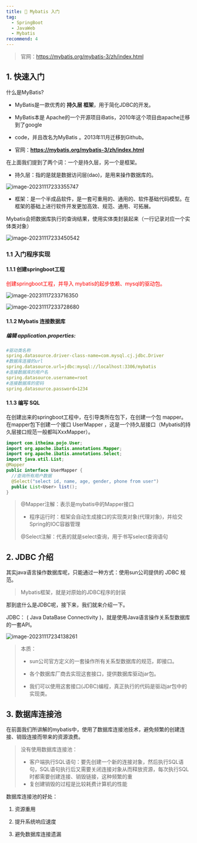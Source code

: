 ```yaml
---
title: 😤 Mybatis 入门
tag:
  - SpringBoot
  - JavaWeb
  - Mybatis
recommend: 4
---
```


> 官网：https://mybatis.org/mybatis-3/zh/index.html

## 1. 快速入门

什么是MyBatis?

- MyBatis是一款优秀的 **持久层 框架**，用于简化JDBC的开发。

- MyBatis本是 Apache的一个开源项目iBatis，2010年这个项目由apache迁移到了google

- code，并且改名为MyBatis 。2013年11月迁移到Github。

- 官网：**https://mybatis.org/mybatis-3/zh/index.html**

在上面我们提到了两个词：一个是持久层，另一个是框架。

- 持久层：指的是就是数据访问层(dao)，是用来操作数据库的。

![image-20231117233355747](https://img.picgo.net/2023/11/17/image-20231117233355747c98bc60a0ad08f4f.png)

- 框架：是一个半成品软件，是一套可重用的、通用的、软件基础代码模型。在框架的基础上进行软件开发更加高效、规范、通用、可拓展。



 Mybatis会把数据库执行的查询结果，使用实体类封装起来（一行记录对应一个实体类对象）

![image-20231117233450542](https://img.picgo.net/2023/11/17/image-20231117233450542e169c6bcabc07033.png)

### 1.1 **入门程序实现**

#### 1.1.1 **创建**springboot工程

<span style="color:red">创建springboot工程，并导入 mybatis的起步依赖、mysql的驱动包。</span>

![image-20231117233716350](https://img.picgo.net/2023/11/17/image-20231117233716350715a2c37e662ea82.png)

![image-20231117233728680](https://img.picgo.net/2023/11/17/image-2023111723372868095afd3ccc0cc316d.png)

#### 1.1.2 Mybatis 连接数据库

##### 编辑 application.properties:

```yml
#驱动类名称
spring.datasource.driver-class-name=com.mysql.cj.jdbc.Driver
#数据库连接的url
spring.datasource.url=jdbc:mysql://localhost:3306/mybatis
#连接数据库的用户名
spring.datasource.username=root
#连接数据库的密码
spring.datasource.password=1234
```

#### 1.1.3 编写 SQL

在创建出来的springboot工程中，在引导类所在包下，在创建一个包 mapper。在mapper包下创建一个接口 UserMapper ，这是一个持久层接口（Mybatis的持久层接口规范一般都叫XxxMapper）。

```java
import com.itheima.pojo.User;
import org.apache.ibatis.annotations.Mapper;
import org.apache.ibatis.annotations.Select;
import java.util.List;
@Mapper
public interface UserMapper {
  //查询所有用户数据
  @Select("select id, name, age, gender, phone from user")
  public List<User> list();
}
```

> @Mapper注解：表示是mybatis中的Mapper接口
>
> - 程序运行时：框架会自动生成接口的实现类对象(代理对象)，并给交Spring的IOC容器管理
>
>  @Select注解：代表的就是select查询，用于书写select查询语句



## 2. JDBC 介绍

其实java语言操作数据库呢，只能通过一种方式：使用sun公司提供的 JDBC 规范。

> Mybatis框架，就是对原始的JDBC程序的封装

那到底什么是JDBC呢，接下来，我们就来介绍一下。

JDBC： ( Java DataBase Connectivity )，就是使用Java语言操作关系型数据库的一套API。

![image-20231117234138261](https://img.picgo.net/2023/11/17/image-202311172341382611522f850ef17db35.png)

> 本质：
>
> - sun公司官方定义的一套操作所有关系型数据库的规范，即接口。
>
> - 各个数据库厂商去实现这套接口，提供数据库驱动jar包。
>
> - 我们可以使用这套接口(JDBC)编程，真正执行的代码是驱动jar包中的实现类。

## 3. 数据库连接池

在前面我们所讲解的mybatis中，使用了数据库连接池技术，避免频繁的创建连接、销毁连接而带来的资源浪费。

> 没有使用数据库连接池：
>
> - 客户端执行SQL语句：要先创建一个新的连接对象，然后执行SQL语句，SQL语句执行后又需要关闭连接对象从而释放资源，每次执行SQL时都需要创建连接、销毁链接，这种频繁的重
> - 复创建销毁的过程是比较耗费计算机的性能 

数据库连接池的好处：

1. 资源重用

2. 提升系统响应速度

3. 避免数据库连接遗漏



















































































